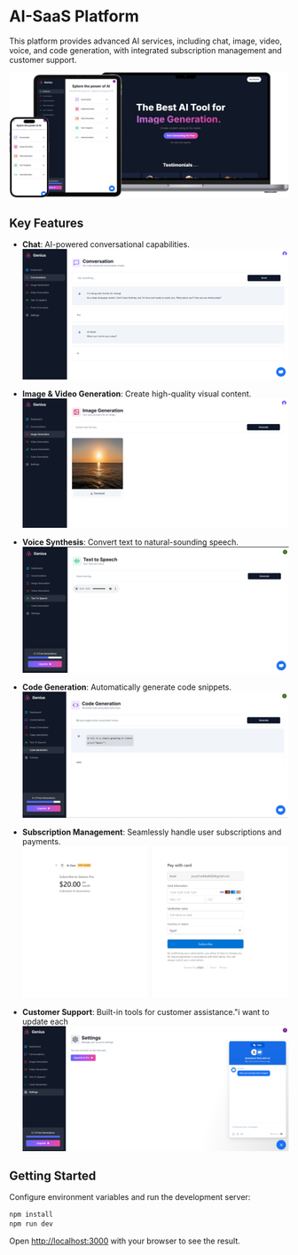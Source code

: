 # AI-SaaS Platform

This platform provides advanced AI services, including chat, image, video, voice, and code generation, with integrated subscription management and customer support.

![Ai Saas](./public/readme/mockup.png)

## Key Features

- **Chat**: AI-powered conversational capabilities.
  ![Chat](./public/readme/chat.png)

- **Image & Video Generation**: Create high-quality visual content.
  ![Image](./public/readme/image.png)

- **Voice Synthesis**: Convert text to natural-sounding speech.
  ![Voice](./public/readme/voice.png)

- **Code Generation**: Automatically generate code snippets.
  ![Code](./public/readme/Code.png)
- **Subscription Management**: Seamlessly handle user subscriptions and payments.
  ![Stripe](./public/readme/stripe.png)

- **Customer Support**: Built-in tools for customer assistance."i want to update each
  ![support](./public/readme/customer-support.png)

## Getting Started

Configure environment variables and run the development server:

```bash
npm install
npm run dev
```

Open [http://localhost:3000](http://localhost:3000) with your browser to see the result.
